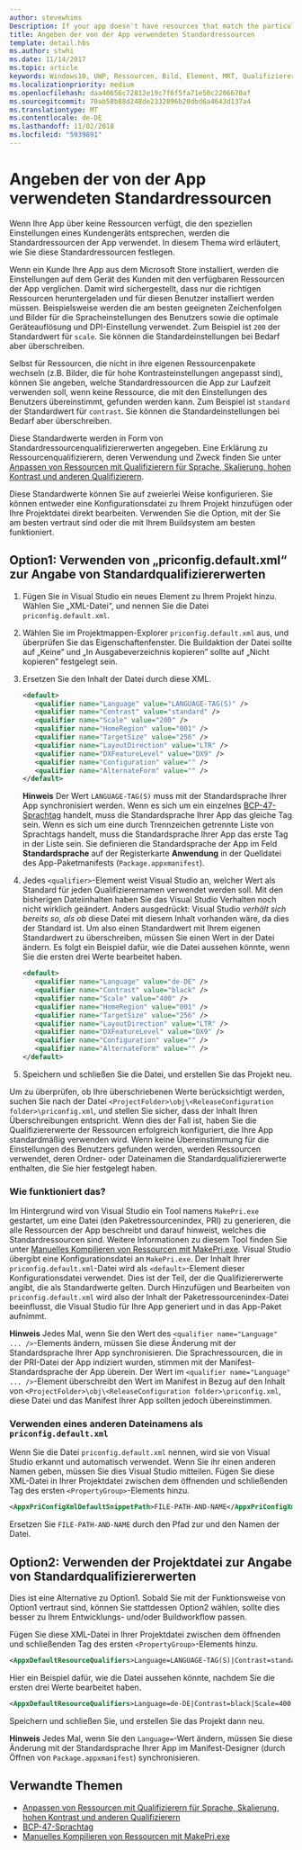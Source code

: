 ```yaml
---
author: stevewhims
Description: If your app doesn't have resources that match the particular settings of a customer device, then the app's default resources are used. This topic explains how to specify what those default resources are.
title: Angeben der von der App verwendeten Standardressourcen
template: detail.hbs
ms.author: stwhi
ms.date: 11/14/2017
ms.topic: article
keywords: Windows10, UWP, Ressourcen, Bild, Element, MRT, Qualifizierer
ms.localizationpriority: medium
ms.openlocfilehash: daa40656c72812e19c7f6f5fa71e50c2206670af
ms.sourcegitcommit: 70ab58b88d248de2332096b20dbd6a4643d137a4
ms.translationtype: MT
ms.contentlocale: de-DE
ms.lasthandoff: 11/02/2018
ms.locfileid: "5939891"
---
```

# <a name="specify-the-default-resources-that-your-app-uses"></a>Angeben der von der App verwendeten Standardressourcen

Wenn Ihre App über keine Ressourcen verfügt, die den speziellen Einstellungen eines Kundengeräts entsprechen, werden die Standardressourcen der App verwendet. In diesem Thema wird erläutert, wie Sie diese Standardressourcen festlegen.

Wenn ein Kunde Ihre App aus dem Microsoft Store installiert, werden die Einstellungen auf dem Gerät des Kunden mit den verfügbaren Ressourcen der App verglichen. Damit wird sichergestellt, dass nur die richtigen Ressourcen heruntergeladen und für diesen Benutzer installiert werden müssen. Beispielsweise werden die am besten geeigneten Zeichenfolgen und Bilder für die Spracheinstellungen des Benutzers sowie die optimale Geräteauflösung und DPI-Einstellung verwendet. Zum Beispiel ist `200` der Standardwert für `scale`. Sie können die Standardeinstellungen bei Bedarf aber überschreiben.

Selbst für Ressourcen, die nicht in ihre eigenen Ressourcenpakete wechseln (z.B. Bilder, die für hohe Kontrasteinstellungen angepasst sind), können Sie angeben, welche Standardressourcen die App zur Laufzeit verwenden soll, wenn keine Ressource, die mit den Einstellungen des Benutzers übereinstimmt, gefunden werden kann. Zum Beispiel ist `standard` der Standardwert für `contrast`. Sie können die Standardeinstellungen bei Bedarf aber überschreiben.

Diese Standardwerte werden in Form von Standardressourcenqualifiziererwerten angegeben. Eine Erklärung zu Ressourcenqualifizierern, deren Verwendung und Zweck finden Sie unter [Anpassen von Ressourcen mit Qualifizierern für Sprache, Skalierung, hohen Kontrast und anderen Qualifizierern](tailor-resources-lang-scale-contrast.md).

Diese Standardwerte können Sie auf zweierlei Weise konfigurieren. Sie können entweder eine Konfigurationsdatei zu Ihrem Projekt hinzufügen oder Ihre Projektdatei direkt bearbeiten. Verwenden Sie die Option, mit der Sie am besten vertraut sind oder die mit Ihrem Buildsystem am besten funktioniert.

## <a name="option-1-use-priconfigdefaultxml-to-specify-default-qualifier-values"></a>Option1: Verwenden von „priconfig.default.xml“ zur Angabe von Standardqualifiziererwerten

1. Fügen Sie in Visual Studio ein neues Element zu Ihrem Projekt hinzu. Wählen Sie „XML-Datei“, und nennen Sie die Datei `priconfig.default.xml`.
2. Wählen Sie im Projektmappen-Explorer `priconfig.default.xml` aus, und überprüfen Sie das Eigenschaftenfenster. Die Buildaktion der Datei sollte auf „Keine” und „In Ausgabeverzeichnis kopieren” sollte auf „Nicht kopieren” festgelegt sein.
3. Ersetzen Sie den Inhalt der Datei durch diese XML.
   ```xml
   <default>
      <qualifier name="Language" value="LANGUAGE-TAG(S)" />
      <qualifier name="Contrast" value="standard" />
      <qualifier name="Scale" value="200" />
      <qualifier name="HomeRegion" value="001" />
      <qualifier name="TargetSize" value="256" />
      <qualifier name="LayoutDirection" value="LTR" />
      <qualifier name="DXFeatureLevel" value="DX9" />
      <qualifier name="Configuration" value="" />
      <qualifier name="AlternateForm" value="" />
   </default>
   ```
   
   **Hinweis** Der Wert `LANGUAGE-TAG(S)` muss mit der Standardsprache Ihrer App synchronisiert werden. Wenn es sich um ein einzelnes [BCP-47-Sprachtag](http://go.microsoft.com/fwlink/p/?linkid=227302) handelt, muss die Standardsprache Ihrer App das gleiche Tag sein. Wenn es sich um eine durch Trennzeichen getrennte Liste von Sprachtags handelt, muss die Standardsprache Ihrer App das erste Tag in der Liste sein. Sie definieren die Standardsprache der App im Feld **Standardsprache** auf der Registerkarte **Anwendung** in der Quelldatei des App-Paketmanifests (`Package.appxmanifest`).

4. Jedes `<qualifier>`-Element weist Visual Studio an, welcher Wert als Standard für jeden Qualifizierernamen verwendet werden soll. Mit den bisherigen Dateiinhalten haben Sie das Visual Studio Verhalten noch nicht wirklich geändert. Anders ausgedrückt: Visual Studio *verhält sich bereits so, als ob* diese Datei mit diesem Inhalt vorhanden wäre, da dies der Standard ist. Um also einen Standardwert mit Ihrem eigenen Standardwert zu überschreiben, müssen Sie einen Wert in der Datei ändern. Es folgt ein Beispiel dafür, wie die Datei aussehen könnte, wenn Sie die ersten drei Werte bearbeitet haben.
   ```xml
   <default>
      <qualifier name="Language" value="de-DE" />
      <qualifier name="Contrast" value="black" />
      <qualifier name="Scale" value="400" />
      <qualifier name="HomeRegion" value="001" />
      <qualifier name="TargetSize" value="256" />
      <qualifier name="LayoutDirection" value="LTR" />
      <qualifier name="DXFeatureLevel" value="DX9" />
      <qualifier name="Configuration" value="" />
      <qualifier name="AlternateForm" value="" />
   </default>
   ```
5. Speichern und schließen Sie die Datei, und erstellen Sie das Projekt neu.

Um zu überprüfen, ob Ihre überschriebenen Werte berücksichtigt werden, suchen Sie nach der Datei `<ProjectFolder>\obj\<ReleaseConfiguration folder>\priconfig.xml`, und stellen Sie sicher, dass der Inhalt Ihren Überschreibungen entspricht. Wenn dies der Fall ist, haben Sie die Qualifiziererwerte der Ressourcen erfolgreich konfiguriert, die Ihre App standardmäßig verwenden wird. Wenn keine Übereinstimmung für die Einstellungen des Benutzers gefunden werden, werden Ressourcen verwendet, deren Ordner- oder Dateinamen die Standardqualifiziererwerte enthalten, die Sie hier festgelegt haben.

### <a name="how-does-this-work"></a>Wie funktioniert das?

Im Hintergrund wird von Visual Studio ein Tool namens `MakePri.exe` gestartet, um eine Datei (den Paketressourcenindex, PRI) zu generieren, die alle Ressourcen der App beschreibt und darauf hinweist, welches die Standardressourcen sind. Weitere Informationen zu diesem Tool finden Sie unter [Manuelles Kompilieren von Ressourcen mit MakePri.exe](compile-resources-manually-with-makepri.md). Visual Studio übergibt eine Konfigurationsdatei an `MakePri.exe`. Der Inhalt Ihrer `priconfig.default.xml`-Datei wird als `<default>`-Element dieser Konfigurationsdatei verwendet. Dies ist der Teil, der die Qualifiziererwerte angibt, die als Standardwerte gelten. Durch Hinzufügen und Bearbeiten von `priconfig.default.xml` wird also der Inhalt der Paketressourcenindex-Datei beeinflusst, die Visual Studio für Ihre App generiert und in das App-Paket aufnimmt.

**Hinweis** Jedes Mal, wenn Sie den Wert des `<qualifier name="Language" ... />`-Elements ändern, müssen Sie diese Änderung mit der Standardsprache Ihrer App synchronisieren. Die Sprachressourcen, die in der PRI-Datei der App indiziert wurden, stimmen mit der Manifest-Standardsprache der App überein. Der Wert im `<qualifier name="Language" ... />`-Element überschreibt den Wert im Manifest in Bezug auf den Inhalt von `<ProjectFolder>\obj\<ReleaseConfiguration folder>\priconfig.xml`, diese Datei und das Manifest Ihrer App sollten jedoch übereinstimmen.

### <a name="using-a-different-file-name-than-priconfigdefaultxml"></a>Verwenden eines anderen Dateinamens als `priconfig.default.xml`

Wenn Sie die Datei `priconfig.default.xml` nennen, wird sie von Visual Studio erkannt und automatisch verwendet. Wenn Sie ihr einen anderen Namen geben, müssen Sie dies Visual Studio mitteilen. Fügen Sie diese XML-Datei in Ihrer Projektdatei zwischen dem öffnenden und schließenden Tag des ersten `<PropertyGroup>`-Elements hinzu.

```xml
<AppxPriConfigXmlDefaultSnippetPath>FILE-PATH-AND-NAME</AppxPriConfigXmlDefaultSnippetPath>
```

Ersetzen Sie `FILE-PATH-AND-NAME` durch den Pfad zur und den Namen der Datei.

## <a name="option-2-use-your-project-file-to-specify-default-qualifier-values"></a>Option2: Verwenden der Projektdatei zur Angabe von Standardqualifiziererwerten

Dies ist eine Alternative zu Option1. Sobald Sie mit der Funktionsweise von Option1 vertraut sind, können Sie stattdessen Option2 wählen, sollte dies besser zu Ihrem Entwicklungs- und/oder Buildworkflow passen.

Fügen Sie diese XML-Datei in Ihrer Projektdatei zwischen dem öffnenden und schließenden Tag des ersten `<PropertyGroup>`-Elements hinzu.

```xml
<AppxDefaultResourceQualifiers>Language=LANGUAGE-TAG(S)|Contrast=standard|Scale=200|HomeRegion=001|TargetSize=256|LayoutDirection=LTR|DXFeatureLevel=DX9|Configuration=|AlternateForm=</AppxDefaultResourceQualifiers>
```

Hier ein Beispiel dafür, wie die Datei aussehen könnte, nachdem Sie die ersten drei Werte bearbeitet haben.

```xml
<AppxDefaultResourceQualifiers>Language=de-DE|Contrast=black|Scale=400|HomeRegion=001|TargetSize=256|LayoutDirection=LTR|DXFeatureLevel=DX9|Configuration=|AlternateForm=</AppxDefaultResourceQualifiers>
```

Speichern und schließen Sie, und erstellen Sie das Projekt dann neu.

**Hinweis** Jedes Mal, wenn Sie den `Language=`-Wert ändern, müssen Sie diese Änderung mit der Standardsprache Ihrer App im Manifest-Designer (durch Öffnen von `Package.appxmanifest`) synchronisieren.

## <a name="related-topics"></a>Verwandte Themen

* [Anpassen von Ressourcen mit Qualifizierern für Sprache, Skalierung, hohen Kontrast und anderen Qualifizierern](tailor-resources-lang-scale-contrast.md)
* [BCP-47-Sprachtag](http://go.microsoft.com/fwlink/p/?linkid=227302)
* [Manuelles Kompilieren von Ressourcen mit MakePri.exe](compile-resources-manually-with-makepri.md)
